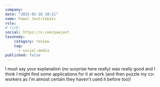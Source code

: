 ```yaml
---
company: 
date: "2025-01-18 10:21"
name: Pawel Jastrzebski
role: 
# link:
social: https://x.com/pawjast
taxonomy:
    category: review
    tag:
      - social-media
published: false
---
```


I must say your explanation (no surprise here really) was really good and I think I might find some applications for it at work (and then puzzle my co-workers as I'm almost certain they haven't used it before too)!
